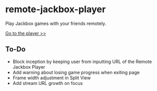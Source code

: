 # remote-jackbox-player

Play Jackbox games with your friends remotely.

[Go to the player >>](https://isaacyakl.github.io/remote-jackbox-player/)

## To-Do

-  Block inception by keeping user from inputting URL of the Remote Jackbox Player
-  Add warning about losing game progress when exiting page
-  Frame width adjustment in Split View
-  Add stream URL growth on focus
